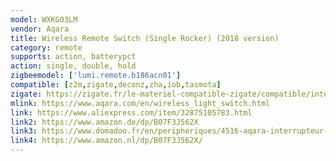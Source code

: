 ```yaml
---
model: WXKG03LM
vendor: Aqara
title: Wireless Remote Switch (Single Rocker) (2018 version)
category: remote
supports: action, batterypct
action: single, double, hold
zigbeemodel: ['lumi.remote.b186acn01']
compatible: [z2m,zigate,deconz,zha,iob,tasmota]
zigate: https://zigate.fr/le-materiel-compatible-zigate/compatible/interrupteurmuralsurpilesimpletouche
mlink: https://www.aqara.com/en/wireless_light_switch.html
link: https://www.aliexpress.com/item/32875105783.html
link2: https://www.amazon.de/dp/B07F3J562X
link3: https://www.domadoo.fr/en/peripheriques/4516-aqara-interrupteur-mural-simple-sans-fil-zigbee-6970504210035.html
link4: https://www.amazon.nl/dp/B07F3J562X/
---
```

